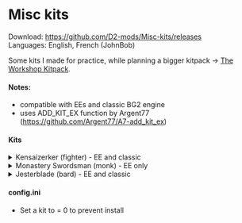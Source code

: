 # Misc kits

Download: https://github.com/D2-mods/Misc-kits/releases  
Languages: English, French (JohnBob)

Some kits I made for practice, while planning a bigger kitpack -> [The Workshop Kitpack](https://github.com/D2-mods/The-Workshop-Kitpack).

#### Notes:
- compatible with EEs and classic BG2 engine
- uses ADD_KIT_EX function by Argent77 (https://github.com/Argent77/A7-add_kit_ex)

#### Kits
<details>
  <summary>Kensaizerker (fighter)     - EE and classic</summary>
  
Kensaizerker (Fighter)
-
>KENSAIZERKER: A variant of the kensai, or "sword saint", this warrior is in tune with <PRO_HISHER> animalistic side and, during combat, can achieve an ecstatic state of mind that will enable <PRO_HIMHER> to fight longer, harder, and more savagely than any person has a right to.
>
>Advantages:  
>- +2 bonus to Armor Class.  
>- +1 to attack and damage rolls every 3 levels.  
>- -1 bonus to Speed Factor every 4 levels.  
>- May use the Enrage ability. Gains one use at level 1 and an additional use every 4 levels thereafter.
>
>ENRAGE: For 1 turn, the character gains a +2 bonus to attack and damage rolls, a +2 bonus to Armor Class, and immunity to charm, confusion, fear, feeblemind, hold, imprisonment, level drain, maze, stun, and sleep. The character also gains 15 temporary Hit Points which are taken away at the end of the berserk spree, possibly knocking <PRO_HIMHER> unconscious.
>
>Disadvantages:  
>- Becomes winded after berserking: -2 penalty to attack rolls, damage, and Armor Class.  
>- May not wear any armor.  
>- May not use missile weapons.  
>- May not wear gauntlets or bracers.  
>- Alignment restricted to any non-lawful.
  
</details>
<details>
  <summary>Monastery Swordsman (monk) - EE only</summary>
  
Monastery Swordsman (Monk)
-
>MONASTERY SWORDSMAN: Monks are warriors who pursue perfection through contemplation as well as action. Among them are a subset that have been specially trained to be one with their favored weapons. This Monk's best known feat is the ability to sever an opponent with a single strike.
>
>Advantages:  
>- May achieve High Mastery (four slots) in any weapon available to Monks.  
>- May allocate two slots in Single Weapon Style and three slots in Two-Weapon Style.  
>- +1 to attack and damage rolls every 4 levels.  
>- 2nd level: May use the Blazing Weapon ability once per day. Gains additional uses every 4 levels thereafter.
>
>BLAZING WEAPON: The monk channels inner light, shrouding weapons in an intense, but short-lived, flame. Melee attacks inflict an extra 2d6 fire damage per hit for the next round. The duration increases to 2 rounds at level 9, 3 rounds at level 12, 4 rounds at level 15, and 5 rounds at level 25.
>
>- 13th level: May use the Sever ability once per day.
>
>SEVER: A single deadly strike. The next successful attack within 2 rounds forces the target to save vs. Death at -2 or die. An opponent that survives the attack still suffers 5d6 slashing damage.
>
>Disadvantages:  
>- Unarmed attacks do not gain extra Attacks Per Round bonuses.  
>- May not use the Stunning Blow ability.  
>- May not use the Quivering Palm ability.  
>- May not use slings or darts.
  
</details>
<details>
  <summary>Jesterblade (bard)         - EE and classic</summary>
  
Jesterblade (Bard)
-
>JESTERBLADE: The Jesterblade is well versed in the arts of ridicule and hilarity, and uses <PRO_HISHER> abilities to confuse enemies, cavorting madly during combat. Do not mistake <PRO_HIMHER> for a true fool, however. This bard is an expert fighter and adventurer, whose fighting style is lethally dangerous.
>
>Advantages:  
>- The Jesterblade's song does not help allies. Instead, once each round, every enemy within 30 feet must save vs. Spell with a +2 bonus or be confused for 1 round.  
>- May place 3 slots in Two-Weapon Style.  
>- May use the Offensive Spin and Defensive Spin abilities once per day. Gains one use each at level 1 and an additional use each every 4 levels thereafter.
>
>OFFENSIVE SPIN: During the next 4 rounds, the character gains a +2 bonus to attack and damage rolls, an extra attack per round, and doubled movement speed. As well, all attacks do maximum damage for the duration. Offensive Spin may not be used in conjunction with the Haste or Improved Haste spells.
>
>DEFENSIVE SPIN: During the next 4 rounds, the character is rooted to the spot and gains a +1 bonus to Armor Class per level, up to a maximum of +10.
>  
>Disadvantages:  
>- Bard Song does not gain additional effects at higher levels.  
>- Only has one half the normal Lore value.  
>- Only has one half the normal Pick Pockets skill.
  
</details>


#### config.ini
- Set a kit to = 0 to prevent install

